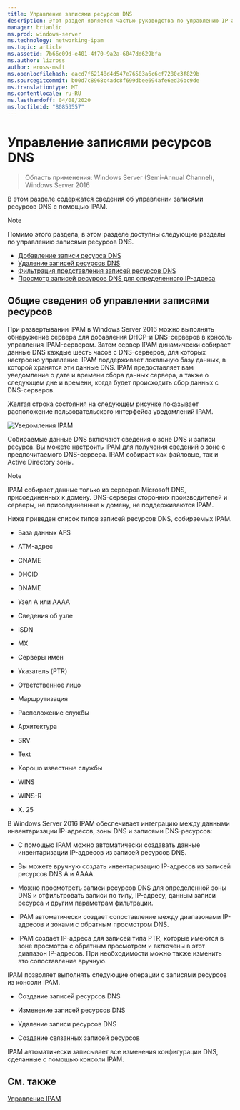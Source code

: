```yaml
---
title: Управление записями ресурсов DNS
description: Этот раздел является частью руководства по управлению IP-адресами (IPAM) в Windows Server 2016.
manager: brianlic
ms.prod: windows-server
ms.technology: networking-ipam
ms.topic: article
ms.assetid: 7b66c09d-e401-4f70-9a2a-6047dd629bfa
ms.author: lizross
author: eross-msft
ms.openlocfilehash: eacd7f62148d4d547e76503a6c6cf7280c3f829b
ms.sourcegitcommit: b00d7c8968c4adc8f699dbee694afe6ed36bc9de
ms.translationtype: MT
ms.contentlocale: ru-RU
ms.lasthandoff: 04/08/2020
ms.locfileid: "80853557"
---
```

# <a name="dns-resource-record-management"></a>Управление записями ресурсов DNS

>Область применения: Windows Server (Semi-Annual Channel), Windows Server 2016

В этом разделе содержатся сведения об управлении записями ресурсов DNS с помощью IPAM.  
  
> [!NOTE]  
> Помимо этого раздела, в этом разделе доступны следующие разделы по управлению записями ресурсов DNS.  
>   
> -   [Добавление записи ресурса DNS](../../technologies/ipam/Add-a-DNS-Resource-Record.md)  
> -   [Удаление записей ресурсов DNS](../../technologies/ipam/Delete-DNS-Resource-Records.md)  
> -   [Фильтрация представления записей ресурсов DNS](../../technologies/ipam/Filter-the-View-of-DNS-Resource-Records.md)  
> -   [Просмотр записей ресурсов DNS для определенного IP-адреса](../../technologies/ipam/View-DNS-Resource-Records-for-a-Specific-IP-Address.md)  
  
## <a name="resource-record-management-overview"></a>Общие сведения об управлении записями ресурсов  
При развертывании IPAM в Windows Server 2016 можно выполнять обнаружение сервера для добавления DHCP-и DNS-серверов в консоль управления IPAM-сервером. Затем сервер IPAM динамически собирает данные DNS каждые шесть часов с DNS-серверов, для которых настроено управление. IPAM поддерживает локальную базу данных, в которой хранятся эти данные DNS. IPAM предоставляет вам уведомление о дате и времени сбора данных сервера, а также о следующем дне и времени, когда будет происходить сбор данных с DNS-серверов.  
  
Желтая строка состояния на следующем рисунке показывает расположение пользовательского интерфейса уведомлений IPAM.  
  
![Уведомления IPAM](../../media/DNS-Resource-Record-Management/ipam_DataCollection_01.jpg)  
  
Собираемые данные DNS включают сведения о зоне DNS и записи ресурса. Вы можете настроить IPAM для получения сведений о зоне с предпочитаемого DNS-сервера.  IPAM собирает как файловые, так и Active Directory зоны.  
  
> [!NOTE]  
> IPAM собирает данные только из серверов Microsoft DNS, присоединенных к домену. DNS-серверы сторонних производителей и серверы, не присоединенные к домену, не поддерживаются IPAM.  
  
Ниже приведен список типов записей ресурсов DNS, собираемых IPAM.  
  
-   База данных AFS  
  
-   ATM-адрес  
  
-   CNAME  
  
-   DHCID  
  
-   DNAME  
  
-   Узел A или AAAA  
  
-   Сведения об узле  
  
-   ISDN  
  
-   MX  
  
-   Серверы имен  
  
-   Указатель (PTR)  
  
-   Ответственное лицо  
  
-   Маршрутизация  
  
-   Расположение службы  
  
-   Архитектура  
  
-   SRV  
  
-   Text  
  
-   Хорошо известные службы  
  
-   WINS  
  
-   WINS-R  
  
-   X. 25  
  
В Windows Server 2016 IPAM обеспечивает интеграцию между данными инвентаризации IP-адресов, зоны DNS и записями DNS-ресурсов:  
  
-   С помощью IPAM можно автоматически создавать данные инвентаризации IP-адресов из записей ресурсов DNS.  
  
-   Вы можете вручную создать инвентаризацию IP-адресов из записей ресурсов DNS A и AAAA.  
  
-   Можно просмотреть записи ресурсов DNS для определенной зоны DNS и отфильтровать записи по типу, IP-адресу, данным записи ресурса и другим параметрам фильтрации.  
  
-   IPAM автоматически создает сопоставление между диапазонами IP-адресов и зонами с обратным просмотром DNS.  
  
-   IPAM создает IP-адреса для записей типа PTR, которые имеются в зоне просмотра с обратным просмотром и включены в этот диапазон IP-адресов. При необходимости можно также изменить это сопоставление вручную.  
  
IPAM позволяет выполнять следующие операции с записями ресурсов из консоли IPAM.  
  
-   Создание записей ресурсов DNS  
  
-   Изменение записей ресурсов DNS  
  
-   Удаление записи ресурсов DNS  
  
-   Создание связанных записей ресурсов  
  
IPAM автоматически записывает все изменения конфигурации DNS, сделанные с помощью консоли IPAM.  
  
## <a name="see-also"></a>См. также  
[Управление IPAM](Manage-IPAM.md)  
  


